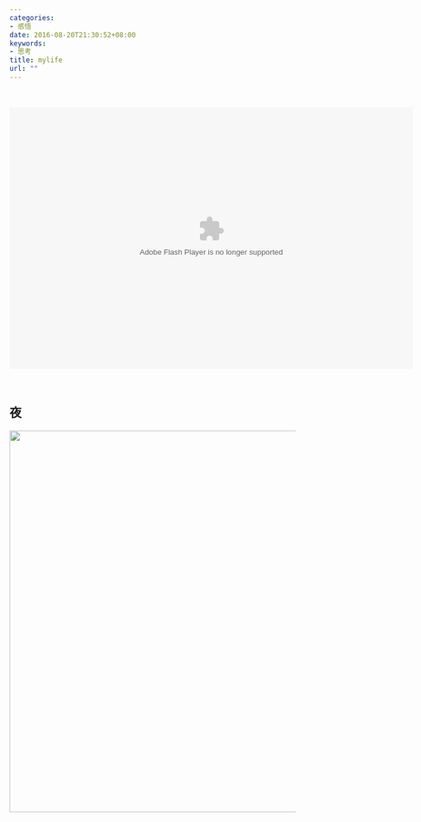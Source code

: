 ```yaml
---
categories:
- 感悟
date: 2016-08-20T21:30:52+08:00
keywords:
- 思考
title: mylife
url: ""
---
```


<br/>

<embed type="application/x-shockwave-flash" allowscriptaccess="always" 
allowfullscreen="true" wmode="transparent" quality="high" height="460" 
width="710" src="http://video.weibo.com/player/1034:91dc9dd477f2b2d29f5223f6c92633a7/v.swf"/>

<br/>

## 夜

<div>
    <img src="/media/reflections_img/swust_night.jpg" width="881px" height="671px"/>
</div>


<br/>
<br/>
<br/>
<br/>
